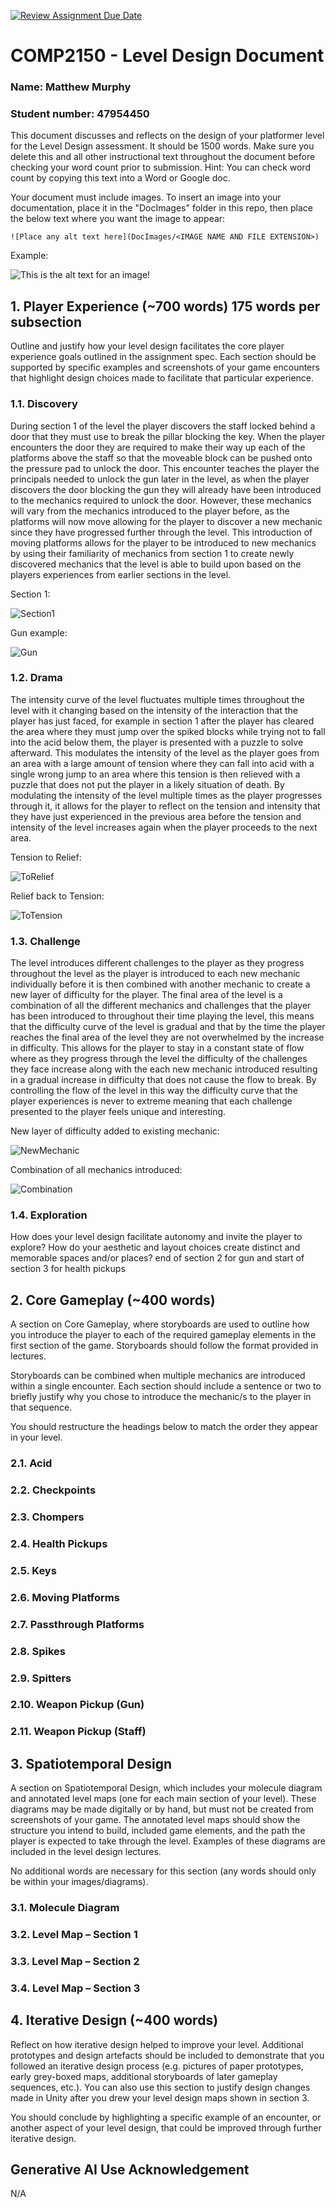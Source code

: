 [![Review Assignment Due Date](https://classroom.github.com/assets/deadline-readme-button-24ddc0f5d75046c5622901739e7c5dd533143b0c8e959d652212380cedb1ea36.svg)](https://classroom.github.com/a/YyUO0xtt)
# COMP2150  - Level Design Document
### Name: Matthew Murphy
### Student number: 47954450 

This document discusses and reflects on the design of your platformer level for the Level Design assessment. It should be 1500 words. Make sure you delete this and all other instructional text throughout the document before checking your word count prior to submission. Hint: You can check word count by copying this text into a Word or Google doc.

Your document must include images. To insert an image into your documentation, place it in the "DocImages" folder in this repo, then place the below text where you want the image to appear:

```
![Place any alt text here](DocImages/<IMAGE NAME AND FILE EXTENSION>)
```

Example:

![This is the alt text for an image!](DocImages/exampleimage.png)

## 1. Player Experience (~700 words) 175 words per subsection 
Outline and justify how your level design facilitates the core player experience goals outlined in the assignment spec. Each section should be supported by specific examples and screenshots of your game encounters that highlight design choices made to facilitate that particular experience.

### 1.1. Discovery
During section 1 of the level the player discovers the staff locked behind a door that they must use to break the pillar blocking the key. When the player encounters the door they are required to make their way up each of the platforms above the staff so that the moveable block can be pushed onto the pressure pad to unlock the door. This encounter teaches the player the principals needed to unlock the gun later in the level, as when the player discovers the door blocking the gun they will already have been introduced to the mechanics required to unlock the door. However, these mechanics will vary from the mechanics introduced to the player before, as the platforms will now move allowing for the player to discover a new mechanic since they have progressed further through the level. This introduction of moving platforms allows for the player to be introduced to new mechanics by using their familiarity of mechanics from section 1 to create newly discovered mechanics that the level is able to build upon based on the players experiences from earlier sections in the level.

Section 1:

![Section1](DocImages/1.1_Discovery.png)

Gun example:

![Gun](DocImages/1.1_Discovery_2.png)


### 1.2. Drama
The intensity curve of the level fluctuates multiple times throughout the level with it changing based on the intensity of the interaction that the player has just faced, for example in section 1 after the player has cleared the area where they must jump over the spiked blocks while trying not to fall into the acid below them, the player is presented with a puzzle to solve afterward. This modulates the intensity of the level as the player goes from an area with a large amount of tension where they can fall into acid with a single wrong jump to an area where this tension is then relieved with a puzzle that does not put the player in a likely situation of death. By modulating the intensity of the level multiple times as the player progresses through it, it allows for the player to reflect on the tension and intensity that they have just experienced in the previous area before the tension and intensity of the level increases again when the player proceeds to the next area.

Tension to Relief:

![ToRelief](DocImages/1.2_Drama.png)

Relief back to Tension:

![ToTension](DocImages/1.2_Drama2.png)



### 1.3. Challenge
The level introduces different challenges to the player as they progress throughout the level as the player is introduced to each new mechanic individually before it is then combined with another mechanic to create a new layer of difficulty for the player. The final area of the level is a combination of all the different mechanics and challenges that the player has been introduced to throughout their time playing the level, this means that the difficulty curve of the level is gradual and that by the time the player reaches the final area of the level they are not overwhelmed by the increase in difficulty. This allows for the player to stay in a constant state of flow where as they progress through the level the difficulty of the challenges they face increase along with the each new mechanic introduced resulting in a gradual increase in difficulty that does not cause the flow to break. By controlling the flow of the level in this way the difficulty curve that the player experiences is never to extreme meaning that each challenge presented to the player feels unique and interesting.

New layer of difficulty added to existing mechanic:

![NewMechanic](DocImages/1.3_Challenge.png)

Combination of all mechanics introduced:

![Combination](DocImages/1.3_Challenge2.png)



### 1.4. Exploration
How does your level design facilitate autonomy and invite the player to explore? How do your aesthetic and layout choices create distinct and memorable spaces and/or places?
end of section 2 for gun and start of section 3 for health pickups

## 2. Core Gameplay (~400 words)
A section on Core Gameplay, where storyboards are used to outline how you introduce the player to each of the required gameplay elements in the first section of the game. Storyboards should follow the format provided in lectures.

Storyboards can be combined when multiple mechanics are introduced within a single encounter. Each section should include a sentence or two to briefly justify why you chose to introduce the mechanic/s to the player in that sequence.

You should restructure the headings below to match the order they appear in your level.

### 2.1. Acid

### 2.2. Checkpoints

### 2.3. Chompers

### 2.4. Health Pickups

### 2.5. Keys

### 2.6. Moving Platforms

### 2.7. Passthrough Platforms

### 2.8. Spikes

### 2.9. Spitters

### 2.10. Weapon Pickup (Gun)

### 2.11. Weapon Pickup (Staff)

## 3. Spatiotemporal Design
A section on Spatiotemporal Design, which includes your molecule diagram and annotated level maps (one for each main section of your level). These diagrams may be made digitally or by hand, but must not be created from screenshots of your game. The annotated level maps should show the structure you intend to build, included game elements, and the path the player is expected to take through the level. Examples of these diagrams are included in the level design lectures.

No additional words are necessary for this section (any words should only be within your images/diagrams).
 
### 3.1. Molecule Diagram

### 3.2. Level Map – Section 1

### 3.3.	Level Map – Section 2

### 3.4.	Level Map – Section 3

## 4. Iterative Design (~400 words)
Reflect on how iterative design helped to improve your level. Additional prototypes and design artefacts should be included to demonstrate that you followed an iterative design process (e.g. pictures of paper prototypes, early grey-boxed maps, additional storyboards of later gameplay sequences, etc.). You can also use this section to justify design changes made in Unity after you drew your level design maps shown in section 3. 

You should conclude by highlighting a specific example of an encounter, or another aspect of your level design, that could be improved through further iterative design.

## Generative AI Use Acknowledgement

N/A
